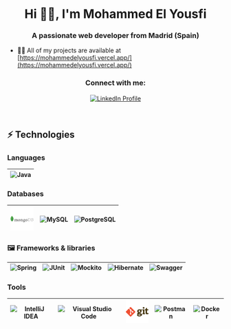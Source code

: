 <h1 align="center">Hi 👋🏻, I'm Mohammed El Yousfi </h1>
<h3 align="center">A passionate web developer from Madrid (Spain)</h3>

- 👨‍💻 All of my projects are available at [https://mohammedelyousfi.vercel.app/](https://mohammedelyousfi.vercel.app/)
<h3 align="center">Connect with me:</h3>
<p align="center">
<a href="https://www.linkedin.com/in/mohammed-el-yousfi-19a59b108/" target="_blank"><img align="center" src="https://raw.githubusercontent.com/rahuldkjain/github-profile-readme-generator/master/src/images/icons/Social/linked-in-alt.svg" alt="LinkedIn Profile" height="40" width="50" /></a>
</p>
<br>

## ⚡ Technologies

### Languages

| <img title="Java" alt="Java" width="55px" src="https://brandslogos.com/wp-content/uploads/images/large/java-logo-1.png"> |
| ------------------------------------------------------------------------------------------------------------------------ |

### Databases

| <img title="MongoDB" alt="MongoDB" width="55px" src="https://raw.githubusercontent.com/github/explore/master/topics/mongodb/mongodb.png"> | <img title="MySQL" alt="MySQL" width="55px" src="https://yt3.ggpht.com/ytc/AKedOLRpJVGUTtjVE_mf-DouS6NeZVEDVBqdjc1diCIQEg=s900-c-k-c0x00ffffff-no-rj"> | <img title="PostgreSQL" alt="PostgreSQL" width="55px" src="https://upload.wikimedia.org/wikipedia/commons/2/29/Postgresql_elephant.svg"> |
| ----------------------------------------------------------------------------------------------------------------------------------------- | ------------------------------------------------------------------------------------------------------------------------- | --------------------------------------------------------------------------------------------------------------------------- |


### 🖼️ Frameworks & libraries

| <img title="Spring" alt="Spring" width="55px" src="https://cdn.freebiesupply.com/logos/large/2x/spring-3-logo-png-transparent.png"> | <img title="JUnit" alt="JUnit" width="55px" src="https://firebasestorage.googleapis.com/v0/b/my-portfolio-f28cd.appspot.com/o/icons%2FJUnit_5_Banner.png?alt=media&token=b627560e-a9ab-4091-b001-33af053f3504"> | <img title="Mockito" alt="Mockito" width="55px" src="https://firebasestorage.googleapis.com/v0/b/my-portfolio-f28cd.appspot.com/o/icons%2Fmockito.png?alt=media&token=c022ca43-3e4a-46e9-86f8-5e2e07277271"> | <img title="Hibernate" alt="Hibernate" width="55px" src="https://firebasestorage.googleapis.com/v0/b/my-portfolio-f28cd.appspot.com/o/icons%2FHibernate_logo_whitebkg_stacked_256px.png?alt=media&token=147449a3-764d-4cf9-b8f4-1e01aec675eb"> | <img title="Swagger" alt="Swagger" width="55px" src="https://gitlab.com/uploads/-/system/project/avatar/57580091/swagger-icon-250x250.png"> |
| ----------------------------------------------------------------------------------------------------------------------------------- | ---------------------------------------------------------------------------------------------------------------------------------------------------------- | ----------------------------------------------------------------------------------------------------------------------------------------------------------- | -------------------------------------------------------------------------------------------------------------------------------------------------------------- | ------------------------------------------------------------------------------------------------------------------------------ |

### Tools

| <img title="IntelliJ IDEA" alt="IntelliJ IDEA" width="55px" src="https://upload.wikimedia.org/wikipedia/commons/thumb/9/9c/IntelliJ_IDEA_Icon.svg/1024px-IntelliJ_IDEA_Icon.svg.png"> | <img title="Visual Studio Code" alt="Visual Studio Code" width="55px" src="https://upload.wikimedia.org/wikipedia/commons/thumb/9/9a/Visual_Studio_Code_1.35_icon.svg/768px-Visual_Studio_Code_1.35_icon.svg.png?20210804221519"> | <img title="Git" alt="Git" width="55px" src="https://raw.githubusercontent.com/github/explore/master/topics/git/git.png"> | <img title="Postman" alt="Postman" width="55px" src="https://firebasestorage.googleapis.com/v0/b/my-portfolio-f28cd.appspot.com/o/icons%2Fpostman.png?alt=media&token=38acbc09-2fff-4413-bce2-71162ebc4146"> | <img title="Docker" alt="Docker" width="55px" src="https://milpuntos.es/wp-content/uploads/docker.png"> |
| ---------------------------------------------------------------------------------------------------------------------------------------------------------------------------------------------------------------------------- | -------------------------------------------------------------------------------------------------------------------------------------------------------------------------------------- | -------------------------------------------------------------------------------------------------------------------------- | -------------------------------------------------------------------------------------------------------------------------- | --------------------------------------------------------------------------------------------------------------------------- |

<br>


